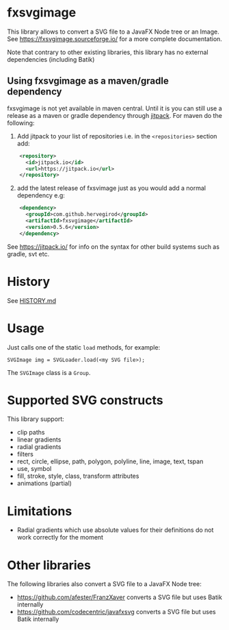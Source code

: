 # fxsvgimage
This library allows to convert a SVG file to a JavaFX Node tree or an Image. See https://fxsvgimage.sourceforge.io/ for a more
complete documentation.

Note that contrary to other existing libraries, this library has no external dependencies (including Batik)

## Using fxsvgimage as a maven/gradle dependency
fxsvgimage is not yet available in maven central. Until it is you can still use a release as a maven or gradle dependency 
through [jitpack](https://jitpack.io/). For maven do the following:
1. Add jitpack to your list of repositories i.e. in the `<repositories>` section add:
```xml
    <repository>
      <id>jitpack.io</id>
      <url>https://jitpack.io</url>
    </repository>
```
2. add the latest release of fxsvimage just as you would add a normal dependency e.g:
```xml
    <dependency>
      <groupId>com.github.hervegirod</groupId>
      <artifactId>fxsvgimage</artifactId>
      <version>0.5.6</version>
    </dependency>
```
See https://jitpack.io/ for info on the syntax for other build systems such as gradle, svt etc.


# History
See [HISTORY.md](HISTORY.md)

# Usage
Just calls one of the static `load` methods, for example:
~~~~
SVGImage img = SVGLoader.load(<my SVG file>);
~~~~
The `SVGImage` class is a `Group`.

# Supported SVG constructs
This library support:
- clip paths
- linear gradients
- radial gradients
- filters
- rect, circle, ellipse, path, polygon, polyline, line, image, text, tspan
- use, symbol
- fill, stroke, style, class, transform attributes
- animations (partial)

# Limitations
- Radial gradients which use absolute values for their definitions do not work correctly for the moment

# Other libraries
The following libraries also convert a SVG file to a JavaFX Node tree:
- https://github.com/afester/FranzXaver converts a SVG file but uses Batik internally
- https://github.com/codecentric/javafxsvg converts a SVG file but uses Batik internally
